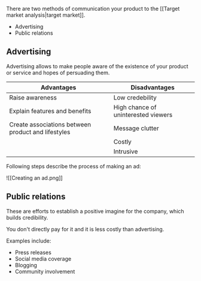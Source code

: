 There are two methods of communication your product to the [[Target market analysis|target market]].
- Advertising
- Public relations
## Advertising
Advertising allows to make people aware of the existence of your product or service and hopes of persuading them.

| Advantages | Disadvantages |
| ---- | ---- |
| Raise awareness | Low credebility |
| Explain features and benefits | High chance of uninterested viewers |
| Create associations between product and lifestyles | Message clutter |
|  | Costly |
|  | Intrusive |
Following steps describe the process of making an ad:

![[Creating an ad.png]]
## Public relations
These are efforts to establish a positive imagine for the company, which builds credibility.

You don't directly pay for it and it is less costly than advertising.

Examples include:
- Press releases
- Social media coverage
- Blogging
- Community involvement